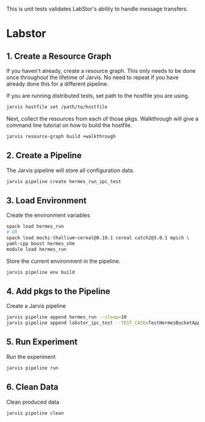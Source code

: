 
This is unit tests validates LabStor's ability to handle message transfers.

# Labstor

## 1. Create a Resource Graph

If you haven't already, create a resource graph. This only needs to be done
once throughout the lifetime of Jarvis. No need to repeat if you have already
done this for a different pipeline.

If you are running distributed tests, set path to the hostfile you are  using.
```bash
jarvis hostfile set /path/to/hostfile
```

Next, collect the resources from each of those pkgs. Walkthrough will give
a command line tutorial on how to build the hostfile.
```bash
jarvis resource-graph build +walkthrough
```

## 2. Create a Pipeline

The Jarvis pipeline will store all configuration data.
```bash
jarvis pipeline create hermes_run_ipc_test
```

## 3. Load Environment

Create the environment variables
```bash
spack load hermes_run
# OR 
spack load mochi-thallium~cereal@0.10.1 cereal catch2@3.0.1 mpich \
yaml-cpp boost hermes_shm
module load hermes_run
```````````

Store the current environment in the pipeline.
```bash
jarvis pipeline env build
```

## 4. Add pkgs to the Pipeline

Create a Jarvis pipeline
```bash
jarvis pipeline append hermes_run --sleep=10
jarvis pipeline append labstor_ipc_test --TEST_CASE=TestHermesBucketAppend
```

## 5. Run Experiment

Run the experiment
```bash
jarvis pipeline run
```

## 6. Clean Data

Clean produced data
```bash
jarvis pipeline clean
```